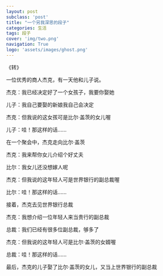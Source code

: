 ```yaml
---
layout: post
subclass: 'post'
title: "一个另我深思的段子"
categories: 生活
tags: 段子
cover: 'img/two.png'
navigation: True
logo: 'assets/images/ghost.png'
---
```

《转》

一位优秀的商人杰克，有一天他和儿子说。

杰克：我已经决定好了一个女孩子，我要你娶她

儿子：我自己要娶的新娘我自己会决定

杰克：但我说的这女孩可是比尔·盖茨的女儿喔

儿子：哇！那这样的话……

在一个聚会中，杰克走向比尔·盖茨

杰克：我来帮你女儿介绍个好丈夫

比尔：我女儿还没想嫁人呢

杰克：但我说的这年轻人可是世界银行的副总裁喔

比尔：哇！那这样的话……

接着，杰克去见世界银行总裁

杰克：我想介绍一位年轻人来当贵行的副总裁

总裁：我们已经有很多位副总裁，够多了

杰克：但我说的这年轻人可是比尔·盖茨的女婿喔

总裁：哇！那这样的话……

最后，杰克的儿子娶了比尔·盖茨的女儿，又当上世界银行的副总裁
